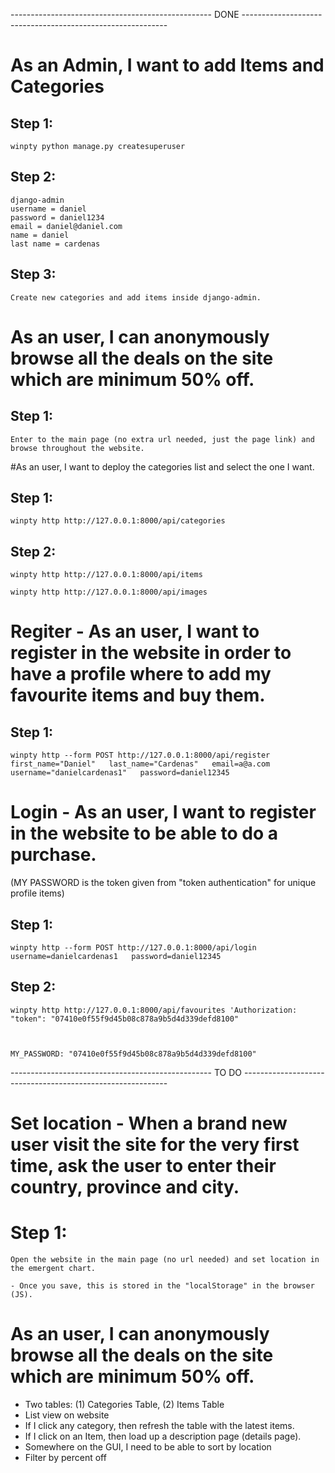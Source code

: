 --------------------------------------------------  DONE -----------------------------------------------------------

# As an Admin, I want to add Items and Categories

## Step 1:
    winpty python manage.py createsuperuser
## Step 2:
    django-admin
    username = daniel
    password = daniel1234
    email = daniel@daniel.com
    name = daniel
    last name = cardenas
## Step 3:
    Create new categories and add items inside django-admin.

# As an user, I can anonymously browse all the deals on the site which are minimum 50% off.

## Step 1:

    Enter to the main page (no extra url needed, just the page link) and browse throughout the website.

#As an user, I want to deploy the categories list and select the one I want.

## Step 1:
    winpty http http://127.0.0.1:8000/api/categories


## Step 2:
    winpty http http://127.0.0.1:8000/api/items

    winpty http http://127.0.0.1:8000/api/images


# Regiter - As an user, I want to register in the website in order to have a profile where to add my favourite items and buy them.

## Step 1:
    winpty http --form POST http://127.0.0.1:8000/api/register   first_name="Daniel"   last_name="Cardenas"   email=a@a.com   username="danielcardenas1"   password=daniel12345

# Login - As an user, I want to register in the website to be able to do a purchase.
  (MY PASSWORD is the token given from "token authentication" for unique profile items)

## Step 1:
    winpty http --form POST http://127.0.0.1:8000/api/login username=danielcardenas1   password=daniel12345

## Step 2:

    winpty http http://127.0.0.1:8000/api/favourites 'Authorization: "token": "07410e0f55f9d45b08c878a9b5d4d339defd8100"



    MY_PASSWORD: "07410e0f55f9d45b08c878a9b5d4d339defd8100"



-------------------------------------------------- TO DO -----------------------------------------------------------

# Set location - When a brand new user visit the site for the very first time, ask the user to enter their country, province and city.

# Step 1:
    Open the website in the main page (no url needed) and set location in the emergent chart.

    - Once you save, this is stored in the "localStorage" in the browser (JS).


# As an user, I can anonymously browse all the deals on the site which are minimum 50% off.

- Two tables: (1) Categories Table, (2) Items Table
- List view on website
- If I click any category, then refresh the table with the latest items.
- If I click on an Item, then load up a description page (details page).
- Somewhere on the GUI, I need to be able to sort by location
- Filter by percent off

























<!--
openssl base64 -in export.xml > export.xml.base64

winpty http --form POST http://127.0.0.1:8000/api/ios-healthkit-uploads 'Authorization: Token 718dbd9ec4f2783254f0266290ee5207e7281f5a'
python manage.py extract_data_from_xml

winpty http http://127.0.0.1:8000/api/list 'Authorization: Token 718dbd9ec4f2783254f0266290ee5207e7281f5a'

winpty http http://127.0.0.1:8000/api/list/ios-healthkit-uploads 'Authorization: Token 718dbd9ec4f2783254f0266290ee5207e7281f5a'
``` -->
